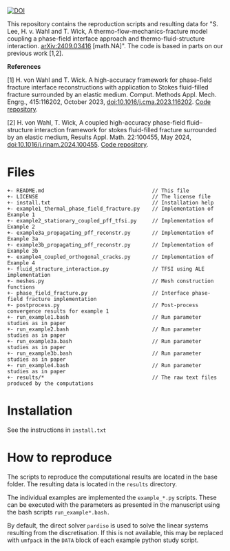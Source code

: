 [![DOI](https://zenodo.org/badge/DOI/10.5281/zenodo.13685486.svg)](https://doi.org/10.5281/zenodo.13685486)

This repository contains the reproduction scripts and resulting data for "S. Lee, H. v. Wahl and T. Wick, A thermo-flow-mechanics-fracture model coupling a phase-field interface approach and thermo-fluid-structure interaction.  [arXiv:2409.03416](https://arxiv.org/abs/2409.03416) [math.NA]". The code is based in parts on our previous work [1,2].

**References**

[1] H. von Wahl and T. Wick. A high-accuracy framework for phase-field fracture interface reconstructions with application to Stokes fluid-filled fracture surrounded by an elastic medium. Comput. Methods Appl. Mech. Engrg., 415:116202, October 2023, [doi:10.1016/j.cma.2023.116202](https://doi.org/10.1016/j.cma.2023.116202). [Code repository](https://github.com/hvonwah/stationary_phase_field_stokes_fsi).

[2] H. von Wahl, T. Wick, A coupled high-accuracy phase-field fluid–structure interaction framework for stokes fluid-filled fracture surrounded by an elastic medium, Results Appl. Math. 22:100455, May 2024, [doi:10.1016/j.rinam.2024.100455](https://doi.org/10.1016/j.rinam.2024.100455). [Code repository](https://github.com/hvonwah/repro-coupled-phase-field-fsi).


# Files
```
+- README.md                                   // This file
+- LICENSE                                     // The license file
+- install.txt                                 // Installation help
+- example1_thermal_phase_field_fracture.py    // Implementation of Example 1
+- example2_stationary_coupled_pff_tfsi.py     // Implementation of Example 2
+- example3a_propagating_pff_reconstr.py       // Implementation of Example 3a
+- example3b_propagating_pff_reconstr.py       // Implementation of Example 3b
+- example4_coupled_orthogonal_cracks.py       // Implementation of Example 4
+- fluid_structure_interaction.py              // TFSI using ALE implementation
+- meshes.py                                   // Mesh construction functions
+- phase_field_fracture.py                     // Interface phase-field fracture implementation
+- postprocess.py                              // Post-process convergence results for example 1
+- run_example1.bash                           // Run parameter studies as in paper
+- run_example2.bash                           // Run parameter studies as in paper
+- run_example3a.bash                          // Run parameter studies as in paper
+- run_example3b.bash                          // Run parameter studies as in paper
+- run_example4.bash                           // Run parameter studies as in paper
+- results/*                                   // The raw text files produced by the computations 
```

# Installation

See the instructions in `install.txt`

# How to reproduce
The scripts to reproduce the computational results are located in the base folder. The resulting data is located in the `results` directory.

The individual examples are implemented the `example_*.py` scripts. These can be executed with the parameters as presented in the manuscript using the bash scripts `run_example*.bash.`

By default, the direct solver `pardiso` is used to solve the linear systems resulting from the discretisation. If this is not available, this may be replaced with `umfpack` in the `DATA` block of each example python study script.
